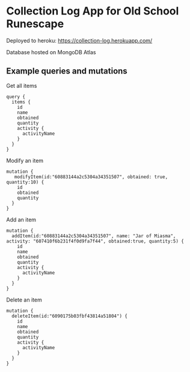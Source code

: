 # Collection Log App for Old School Runescape

Deployed to heroku: https://collection-log.herokuapp.com/

Database hosted on MongoDB Atlas


## Example queries and mutations

Get all items

```
query {
  items {
    id
    name
    obtained
    quantity
    activity {
      activityName
    }
  }
}
```

Modify an item

```
mutation {
   modifyItem(id:"60883144a2c5304a34351507", obtained: true, quantity:10) {
    id
    obtained
    quantity
  }
}
```

Add an item

```
mutation {
  addItem(id:"60883144a2c5304a34351507", name: "Jar of Miasma", activity: "607410f6b231f4f0d9fa7f44", obtained:true, quantity:5) {
    id
    name
    obtained
    quantity
    activity {
      activityName
    }
  }
}
```

Delete an item

```
mutation {
  deleteItem(id:"6090175b03fbf43814a51804") {
    id
    name
    obtained
    quantity
    activity {
      activityName
    }
  }
}
```
